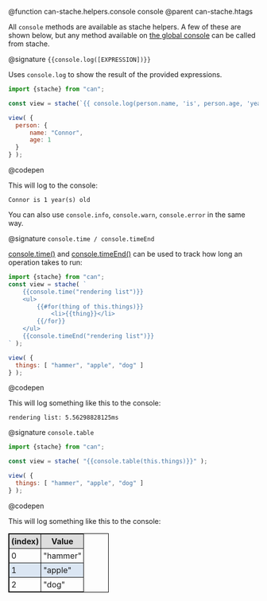 @function can-stache.helpers.console console
@parent can-stache.htags

All `console` methods are available as stache helpers. A few of these are shown below, but any method available on [the global console](https://developer.mozilla.org/en-US/docs/Web/API/Console) can be called from stache.

@signature `{{console.log([EXPRESSION])}}`

Uses `console.log` to show the result of the provided expressions.

  ```js
  import {stache} from "can";

  const view = stache(`{{ console.log(person.name, 'is', person.age, 'year(s) old') }}`);

  view( {
  	person: {
  		name: "Connor",
  		age: 1
  	}
  } );
  ```
  @codepen

  This will log to the console:
  ```
  Connor is 1 year(s) old
  ```

  You can also use `console.info`, `console.warn`, `console.error` in the same way.


@signature `console.time / console.timeEnd`

  [console.time()](https://developer.mozilla.org/en-US/docs/Web/API/Console/time) and [console.timeEnd()](https://developer.mozilla.org/en-US/docs/Web/API/Console/timeEnd) can be used to track how long an operation takes to run:

  ```js
  import {stache} from "can";
  const view = stache( `
      {{console.time("rendering list")}}
      <ul>
          {{#for(thing of this.things)}}
              <li>{{thing}}</li>
          {{/for}}
      </ul>
      {{console.timeEnd("rendering list")}}
  ` );

  view( {
  	things: [ "hammer", "apple", "dog" ]
  } );
  ```
  @codepen

  This will log something like this to the console:
  ```
  rendering list: 5.56298828125ms
  ```

@signature `console.table`

  ```js
  import {stache} from "can";

  const view = stache( "{{console.table(this.things)}}" );

  view( {
  	things: [ "hammer", "apple", "dog" ]
  } );
  ```
  @codepen

  This will log something like this to the console:

<table style="width: 40%; border: 1px solid black;">
	<thead style="background-color: #ddd;">
		<tr>
			<th style="padding: 4px; border: 1px solid black">(index)</th>
			<th style="padding: 4px; border: 1px solid black">Value</th>
		</tr>
	</thead>
	<tbody>
		<tr>
			<td style="padding: 4px; border: 1px solid black">0</td>
			<td style="padding: 4px; border: 1px solid black">"hammer"</td>
		</tr>
		<tr style="background-color: rgba(83, 134, 198, 0.2);">
			<td style="padding: 4px; border: 1px solid black">1</td>
			<td style="padding: 4px; border: 1px solid black">"apple"</td>
		</tr>
		<tr>
			<td style="padding: 4px; border: 1px solid black">2</td>
			<td style="padding: 4px; border: 1px solid black">"dog"</td>
		</tr>
	</tbody>
</table>
